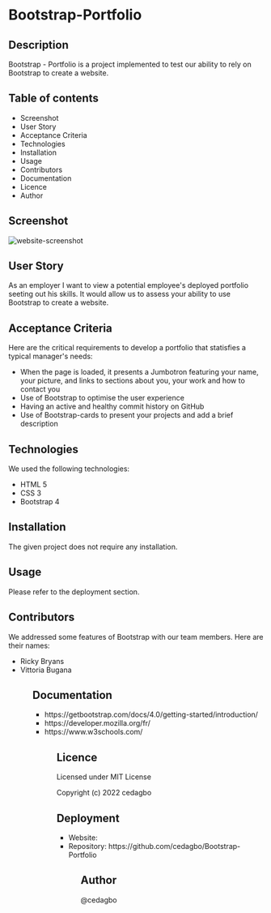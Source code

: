 # Bootstrap-Portfolio

## Description
Bootstrap - Portfolio is a project implemented to test our ability to rely on Bootstrap to create a website.

## Table of contents
<ul>
    <li>Screenshot</li>
    <li>User Story</li>
    <li>Acceptance Criteria</li>
    <li>Technologies</li>
    <li>Installation</li>
    <li>Usage</li>
    <li>Contributors</li>
    <li>Documentation</li>
    <li>Licence</li>
    <li>Author</li>
</ul>

## Screenshot
<img src="./images/screenshot" alt="website-screenshot">

## User Story
As an employer I want to view a potential employee's deployed portfolio seeting out his skills. It would allow us to assess your ability to use Bootstrap to create a website.

## Acceptance Criteria
Here are the critical requirements to develop a portfolio that statisfies a typical manager's needs:
<ul>
    <li>When the page is loaded, it presents a Jumbotron featuring your name, your picture, and links to sections about you, your work and how to contact you</li>
    <li>Use of Bootstrap to optimise the user experience</li>
    <li>Having an active and healthy commit history on GitHub</li>
    <li>Use of Bootstrap-cards to present your projects and add a brief description </li>
</ul>

## Technologies
We used the following technologies:
<ul>
    <li>HTML 5</li>
    <li>CSS 3</li>
    <li>Bootstrap 4</li>
</ul>

## Installation
The given project does not require any installation.

## Usage
Please refer to the deployment section.

## Contributors
We addressed some features of Bootstrap with our team members.
Here are their names:
<ul>
    <li>Ricky Bryans</li<>
    <li>Vittoria Bugana</li>
<ul>
    
## Documentation

<ul>
    <li>https://getbootstrap.com/docs/4.0/getting-started/introduction/</li<>
    <li>https://developer.mozilla.org/fr/</li>
    <li>https://www.w3schools.com/</li>
<ul>

## Licence

Licensed under MIT License

Copyright (c) 2022 cedagbo

## Deployment

<ul>
    <li>Website: </li<>
    <li>Repository: https://github.com/cedagbo/Bootstrap-Portfolio</li>
<ul>

## Author
@cedagbo
